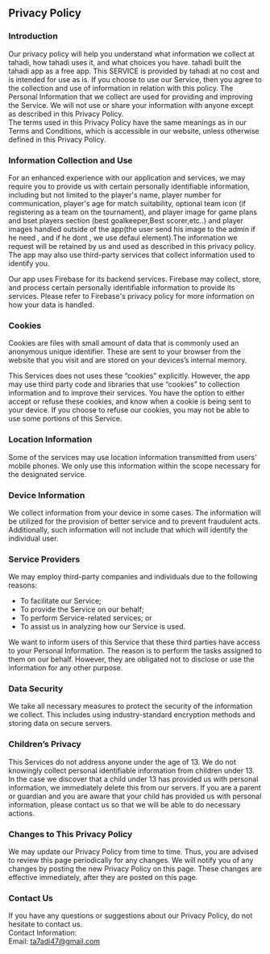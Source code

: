 Privacy Policy  
----------------

### Introduction  
Our privacy policy will help you understand what information we collect at tahadi, how tahadi uses it, and what choices you have.
tahadi built the tahadi app as a free app. This SERVICE is provided by tahadi at no cost and is intended for use as is.
If you choose to use our Service, then you agree to the collection and use of information in  relation with this policy. The Personal Information that we collect are used for providing and improving the Service. We will not use or share your information with anyone except as described in this Privacy Policy.  
The terms used in this Privacy Policy have the same meanings as in our Terms and Conditions, which is accessible in our website, unless otherwise  defined in this Privacy Policy.

### Information Collection and Use  
For an enhanced experience with our application and services, we may require you to provide us with certain personally identifiable information, including but not limited to the player's name, player number for communication, player's age for match suitability, optional team icon (if registering as a team on the tournament), and player image for game plans and bset players section (best goalkeeper,Best scorer,etc..) and player images handled outside of the app(the user send his image to the admin if he need , and if he dont , we use defaul element).The information we request will be retained by us and used as described in this privacy policy. The app may also use third-party services that collect information used to identify you.

Our app uses Firebase for its backend services. Firebase may collect, store, and process certain personally identifiable information to provide its services. Please refer to Firebase's privacy policy for more information on how your data is handled.

### Cookies  
Cookies are files with small amount of data that is commonly used an anonymous unique identifier. These are sent to your browser from the website that you visit and are stored on your devices’s internal memory.  

This Services does not uses these “cookies” explicitly. However, the app may use third party code and libraries that use “cookies” to collection information and to improve their services. You have the option  to either accept or refuse these cookies, and know when a cookie is being sent to your device. If you choose to refuse our cookies, you may not be able to use some portions of this Service.  

### Location Information  
Some of the services may use location information transmitted from users' mobile phones. We only use this information within the scope necessary for the designated service.  

### Device Information  
We collect information from your device in some cases. The information will be utilized for the provision of better service and to prevent fraudulent acts. Additionally, such information will not include that which will identify the individual user.  

### Service Providers  
We may employ third-party companies and individuals due to the following reasons:  
* To facilitate our Service;
* To provide the Service on our behalf;
* To perform Service-related services; or
* To assist us in analyzing how our Service is used.  

We want to inform users of this Service that these third parties have access to your Personal Information. The reason is to perform the tasks assigned to them on our behalf. However, they are obligated not to disclose or use the information for any other purpose.  

### Data Security
We take all necessary measures to protect the security of the information we collect. This includes using industry-standard encryption methods and storing data on secure servers.

### Children’s Privacy  
This Services do not address anyone under the age of 13. We do not knowingly collect personal identifiable information from children under 13. In the case we discover that a child under 13 has provided us with personal information, we immediately delete this from our servers. If you  are  a  parent  or  guardian and you are aware that your child has provided us with personal information, please contact us so that we will be able to do necessary actions.  

### Changes to This Privacy Policy  
We may update our Privacy Policy from time to time. Thus, you are advised to review this page periodically for any changes. We will notify you of any changes by posting the new Privacy Policy on this page. These changes are effective immediately, after they are posted on this page.  

### Contact Us  
If you have any questions or suggestions about our Privacy Policy, do not hesitate to contact us.  
Contact Information:  
Email: ta7adi47@gmail.com  
